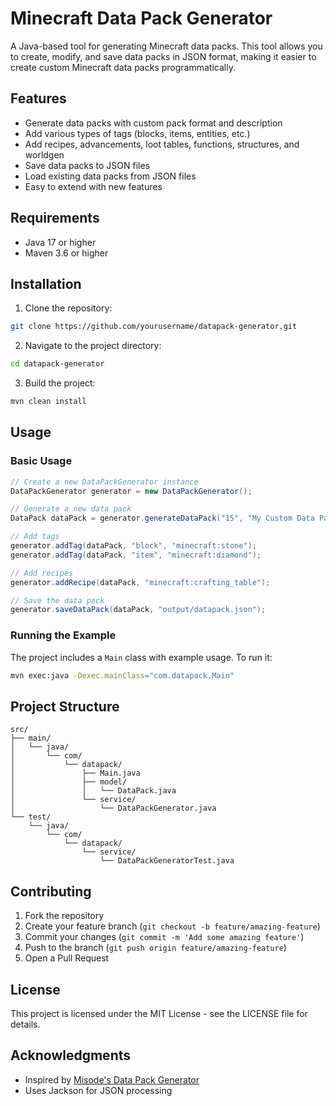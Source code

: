 # Minecraft Data Pack Generator

A Java-based tool for generating Minecraft data packs. This tool allows you to create, modify, and save data packs in JSON format, making it easier to create custom Minecraft data packs programmatically.

## Features

- Generate data packs with custom pack format and description
- Add various types of tags (blocks, items, entities, etc.)
- Add recipes, advancements, loot tables, functions, structures, and worldgen
- Save data packs to JSON files
- Load existing data packs from JSON files
- Easy to extend with new features

## Requirements

- Java 17 or higher
- Maven 3.6 or higher

## Installation

1. Clone the repository:
```bash
git clone https://github.com/yourusername/datapack-generator.git
```

2. Navigate to the project directory:
```bash
cd datapack-generator
```

3. Build the project:
```bash
mvn clean install
```

## Usage

### Basic Usage

```java
// Create a new DataPackGenerator instance
DataPackGenerator generator = new DataPackGenerator();

// Generate a new data pack
DataPack dataPack = generator.generateDataPack("15", "My Custom Data Pack");

// Add tags
generator.addTag(dataPack, "block", "minecraft:stone");
generator.addTag(dataPack, "item", "minecraft:diamond");

// Add recipes
generator.addRecipe(dataPack, "minecraft:crafting_table");

// Save the data pack
generator.saveDataPack(dataPack, "output/datapack.json");
```

### Running the Example

The project includes a `Main` class with example usage. To run it:

```bash
mvn exec:java -Dexec.mainClass="com.datapack.Main"
```

## Project Structure

```
src/
├── main/
│   └── java/
│       └── com/
│           └── datapack/
│               ├── Main.java
│               ├── model/
│               │   └── DataPack.java
│               └── service/
│                   └── DataPackGenerator.java
└── test/
    └── java/
        └── com/
            └── datapack/
                └── service/
                    └── DataPackGeneratorTest.java
```

## Contributing

1. Fork the repository
2. Create your feature branch (`git checkout -b feature/amazing-feature`)
3. Commit your changes (`git commit -m 'Add some amazing feature'`)
4. Push to the branch (`git push origin feature/amazing-feature`)
5. Open a Pull Request

## License

This project is licensed under the MIT License - see the LICENSE file for details.

## Acknowledgments

- Inspired by [Misode's Data Pack Generator](https://github.com/misode/misode.github.io)
- Uses Jackson for JSON processing 